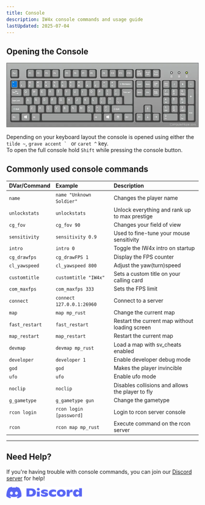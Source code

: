 ```yaml
---
title: Console
description: IW4x console commands and usage guide
lastUpdated: 2025-07-04
---
```


## Opening the Console

![The console key is usually right under the ESC key.](../../../assets/img/console/keyboard.png)

Depending on your keyboard layout the console is opened using either the `tilde ~`, ````grave accent ` ````  or `caret ^` key.  
To open the full console hold `Shift` while pressing the console button.

## Commonly used console commands

| DVar/Command | Example | Description |
|:-------------|:--------|:------------|
| `name` | `name "Unknown Soldier"` | Changes the player name |
| `unlockstats` | `unlockstats` | Unlock everything and rank up to max prestige |
| `cg_fov` | `cg_fov 90` | Changes your field of view |
| `sensitivity` | `sensitivity 0.9` | Used to fine-tune your mouse sensitivity |
| `intro` | `intro 0` | Toggle the IW4x intro on startup |
| `cg_drawfps` | `cg_drawFPS 1` | Display the FPS counter |
| `cl_yawspeed` | `cl_yawspeed 800` | Adjust the yaw(turn)speed |
| `customtitle` | `customtitle "IW4x"` | Sets a custom title on your calling card |
| `com_maxfps` | `com_maxfps 333` | Sets the FPS limit |
| `connect` | `connect 127.0.0.1:26960` | Connect to a server |
| `map` | `map mp_rust` | Change the current map |
| `fast_restart` | `fast_restart` | Restart the current map without loading screen |
| `map_restart` | `map_restart` | Restart the current map |
| `devmap` | `devmap mp_rust` | Load a map with sv_cheats enabled |
| `developer` | `developer 1` | Enable developer debug mode |
| `god` | `god` | Makes the player invincible |
| `ufo` | `ufo` | Enable ufo mode |
| `noclip` | `noclip` | Disables collisions and allows the player to fly |
| `g_gametype` | `g_gametype gun` | Change the gametype |
| `rcon login` | `rcon login [password]` | Login to rcon server console |
| `rcon` | `rcon map mp_rust` | Execute command on the rcon server |

---

## Need Help?

If you're having trouble with console commands, you can join our [Discord server](https://discord.com/invite/pV2qJscTXf) for help!

[![Discord Server](../../../assets/img/common/discord.png)](https://discord.com/invite/pV2qJscTXf)
